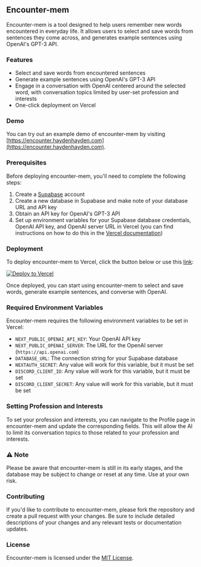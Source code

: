 ## Encounter-mem

Encounter-mem is a tool designed to help users remember new words encountered in everyday life. It allows users to select and save words from sentences they come across, and generates example sentences using OpenAI's GPT-3 API.

### Features

- Select and save words from encountered sentences
- Generate example sentences using OpenAI's GPT-3 API
- Engage in a conversation with OpenAI centered around the selected word, with conversation topics limited by user-set profession and interests
- One-click deployment on Vercel

### Demo

You can try out an example demo of encounter-mem by visiting [https://encounter.haydenhayden.com](https://encounter.haydenhayden.com).

### Prerequisites

Before deploying encounter-mem, you'll need to complete the following steps:

1. Create a [Supabase](https://supabase.io/) account
2. Create a new database in Supabase and make note of your database URL and API key
3. Obtain an API key for OpenAI's GPT-3 API
4. Set up environment variables for your Supabase database credentials, OpenAI API key, and OpenAI server URL in Vercel (you can find instructions on how to do this in the [Vercel documentation](https://vercel.com/docs/environment-variables))

### Deployment

To deploy encounter-mem to Vercel, click the button below or use this [link](https://vercel.com/new/clone?repository-url=https%3A%2F%2Fgithub.com%2Fhayden-hayden%2Fencounter-mem):

[![Deploy to Vercel](https://vercel.com/button)](https://vercel.com/new/clone?repository-url=https%3A%2F%2Fgithub.com%2Fhayden-hayden%2Fencounter-mem)

Once deployed, you can start using encounter-mem to select and save words, generate example sentences, and converse with OpenAI.

### Required Environment Variables

Encounter-mem requires the following environment variables to be set in Vercel:

- `NEXT_PUBLIC_OPENAI_API_KEY`: Your OpenAI API key
- `NEXT_PUBLIC_OPENAI_SERVER`: The URL for the OpenAI server (`https://api.openai.com`)
- `DATABASE_URL`: The connection string for your Supabase database
- `NEXTAUTH_SECRET`: Any value will work for this variable, but it must be set
- `DISCORD_CLIENT_ID`: Any value will work for this variable, but it must be set
- `DISCORD_CLIENT_SECRET`: Any value will work for this variable, but it must be set

### Setting Profession and Interests

To set your profession and interests, you can navigate to the Profile page in encounter-mem and update the corresponding fields. This will allow the AI to limit its conversation topics to those related to your profession and interests.

### :warning: Note

Please be aware that encounter-mem is still in its early stages, and the database may be subject to change or reset at any time. Use at your own risk.

### Contributing

If you'd like to contribute to encounter-mem, please fork the repository and create a pull request with your changes. Be sure to include detailed descriptions of your changes and any relevant tests or documentation updates.

### License

Encounter-mem is licensed under the [MIT License](https://opensource.org/licenses/MIT).
